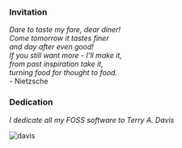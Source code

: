 ### Invitation  
_Dare to taste my fare, dear diner!  
Come tomorrow it tastes finer  
and day after even good!  
If you still want more - I'll make it,  
from past inspiration take it,  
turning food for thought to food._  
<span>- Nietzsche</span>

### Dedication

_I dedicate all my FOSS software to Terry A. Davis_

![davis](https://github.com/lofcz/lofcz/assets/10260230/23ffb0c9-b266-4bd7-8bcf-61ec727c90c7)
